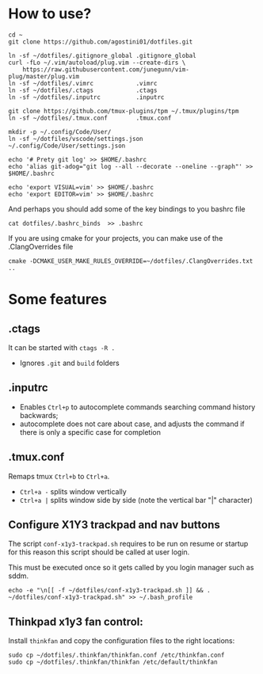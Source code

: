 # How to use?

    cd ~
    git clone https://github.com/agostini01/dotfiles.git

    ln -sf ~/dotfiles/.gitignore_global .gitignore_global
    curl -fLo ~/.vim/autoload/plug.vim --create-dirs \
        https://raw.githubusercontent.com/junegunn/vim-plug/master/plug.vim
    ln -sf ~/dotfiles/.vimrc            .vimrc
    ln -sf ~/dotfiles/.ctags            .ctags
    ln -sf ~/dotfiles/.inputrc          .inputrc

    git clone https://github.com/tmux-plugins/tpm ~/.tmux/plugins/tpm
    ln -sf ~/dotfiles/.tmux.conf        .tmux.conf

    mkdir -p ~/.config/Code/User/
    ln -sf ~/dotfiles/vscode/settings.json ~/.config/Code/User/settings.json

    echo '# Prety git log' >> $HOME/.bashrc
    echo 'alias git-adog="git log --all --decorate --oneline --graph"' >> $HOME/.bashrc

    echo 'export VISUAL=vim' >> $HOME/.bashrc
    echo 'export EDITOR=vim' >> $HOME/.bashrc

And perhaps you should add some of the key bindings to you bashrc file

    cat dotfiles/.bashrc_binds  >> .bashrc

If you are using cmake for your projects, you can make use of the
.ClangOverrides file

    cmake -DCMAKE_USER_MAKE_RULES_OVERRIDE=~/dotfiles/.ClangOverrides.txt ..

# Some features

## .ctags

It can be started with `ctags -R .`

* Ignores `.git` and `build` folders

## .inputrc

* Enables `Ctrl+p` to autocomplete commands searching command history backwards;
* autocomplete does not care about case, and adjusts the command if there is
only a specific case for completion

## .tmux.conf

Remaps tmux `Ctrl+b` to `Ctrl+a`.

* `Ctrl+a -` splits window vertically
* `Ctrl+a |` splits window side by side (note the vertical bar "|" character)

## Configure X1Y3 trackpad and nav buttons

The script `conf-x1y3-trackpad.sh` requires to be run on resume or startup
for this reason this script should be called at user login.

This must be executed once so it gets called by you login manager such as sddm.
```
echo -e "\n[[ -f ~/dotfiles/conf-x1y3-trackpad.sh ]] && . ~/dotfiles/conf-x1y3-trackpad.sh" >> ~/.bash_profile
```

## Thinkpad x1y3 fan control:

Install `thinkfan` and copy the configuration files to the right locations:
```
sudo cp ~/dotfiles/.thinkfan/thinkfan.conf /etc/thinkfan.conf
sudo cp ~/dotfiles/.thinkfan/thinkfan /etc/default/thinkfan
```
